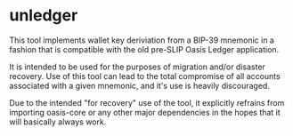 # unledger

This tool implements wallet key deriviation from a BIP-39 mnemonic in a
fashion that is compatible with the old pre-SLIP Oasis Ledger application.

It is intended to be used for the purposes of migration and/or disaster
recovery.  Use of this tool can lead to the total compromise of all accounts
associated with a given mnemonic, and it's use is heavily discouraged.

Due to the intended "for recovery" use of the tool, it explicitly refrains
from importing oasis-core or any other major dependencies in the hopes
that it will basically always work.

